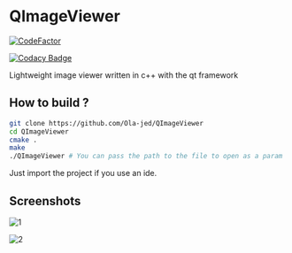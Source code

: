 # QImageViewer

[![CodeFactor](https://www.codefactor.io/repository/github/ola-jed/qimageviewer/badge)](https://www.codefactor.io/repository/github/ola-jed/qimageviewer)

[![Codacy Badge](https://app.codacy.com/project/badge/Grade/c795bf59211b4d6ba9d656644b9bb241)](https://www.codacy.com/gh/Ola-jed/QNotePad/dashboard?utm_source=github.com&amp;utm_medium=referral&amp;utm_content=Ola-jed/QNotePad&amp;utm_campaign=Badge_Grade)

Lightweight image viewer written in c++ with the qt framework

## How to build ?

```bash
git clone https://github.com/Ola-jed/QImageViewer
cd QImageViewer
cmake .
make
./QImageViewer # You can pass the path to the file to open as a param
```

Just import the project if you use an ide.

## Screenshots
![1](https://user-images.githubusercontent.com/66482155/114749588-fba57f00-9d4a-11eb-82d0-db97b97d73b0.png)


![2](https://user-images.githubusercontent.com/66482155/114749629-0a8c3180-9d4b-11eb-9631-0e4c8d5626bb.png)
